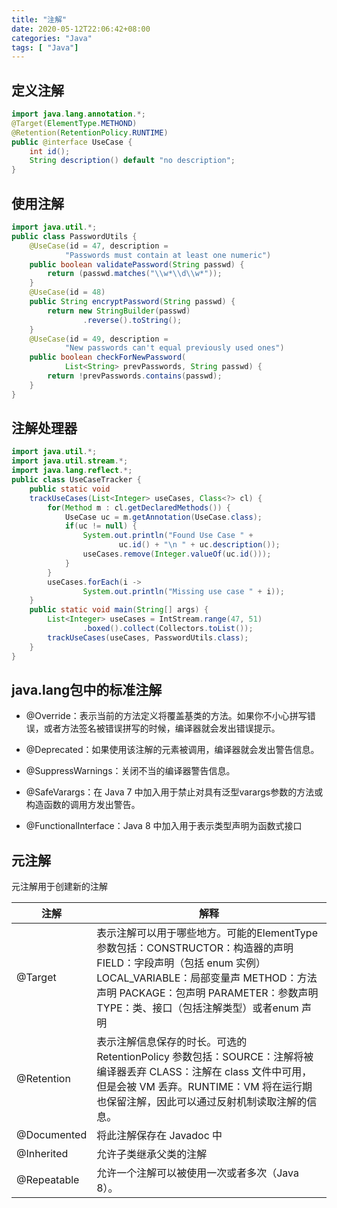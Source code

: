 ```yaml
---
title: "注解"
date: 2020-05-12T22:06:42+08:00
categories: "Java"
tags: [ "Java"]
---
```


## 定义注解

```java
import java.lang.annotation.*;
@Target(ElementType.METHOND)
@Retention(RetentionPolicy.RUNTIME)
public @interface UseCase {
    int id();
    String description() default "no description";
}
```

## 使用注解

```java
import java.util.*;
public class PasswordUtils {
    @UseCase(id = 47, description =
            "Passwords must contain at least one numeric")
    public boolean validatePassword(String passwd) {
        return (passwd.matches("\\w*\\d\\w*"));
    }
    @UseCase(id = 48)
    public String encryptPassword(String passwd) {
        return new StringBuilder(passwd)
                .reverse().toString();
    }
    @UseCase(id = 49, description =
            "New passwords can't equal previously used ones")
    public boolean checkForNewPassword(
            List<String> prevPasswords, String passwd) {
        return !prevPasswords.contains(passwd);
    }
}
```

## 注解处理器

```java
import java.util.*;
import java.util.stream.*;
import java.lang.reflect.*;
public class UseCaseTracker {
    public static void
    trackUseCases(List<Integer> useCases, Class<?> cl) {
        for(Method m : cl.getDeclaredMethods()) {
            UseCase uc = m.getAnnotation(UseCase.class);
            if(uc != null) {
                System.out.println("Found Use Case " +
                        uc.id() + "\n " + uc.description());
                useCases.remove(Integer.valueOf(uc.id()));
            }
        }
        useCases.forEach(i ->
                System.out.println("Missing use case " + i));
    }
    public static void main(String[] args) {
        List<Integer> useCases = IntStream.range(47, 51)
                .boxed().collect(Collectors.toList());
        trackUseCases(useCases, PasswordUtils.class);
    }
}
```

## java.lang包中的标准注解

- @Override：表示当前的方法定义将覆盖基类的方法。如果你不小心拼写错误，或者方法签名被错误拼写的时候，编译器就会发出错误提示。

- @Deprecated：如果使用该注解的元素被调用，编译器就会发出警告信息。

- @SuppressWarnings：关闭不当的编译器警告信息。

- @SafeVarargs：在 Java 7 中加入用于禁止对具有泛型varargs参数的方法或构造函数的调用方发出警告。

- @FunctionalInterface：Java 8 中加入用于表示类型声明为函数式接口

## 元注解

元注解用于创建新的注解

注解|解释
-|-
@Target|表示注解可以用于哪些地方。可能的ElementType参数包括：CONSTRUCTOR：构造器的声明 FIELD：字段声明（包括 enum 实例）LOCAL_VARIABLE：局部变量声 METHOD：方法声明 PACKAGE：包声明 PARAMETER：参数声明 TYPE：类、接口（包括注解类型）或者enum 声明
@Retention|表示注解信息保存的时长。可选的 RetentionPolicy 参数包括：SOURCE：注解将被编译器丢弃 CLASS：注解在 class 文件中可用，但是会被 VM 丢弃。RUNTIME：VM 将在运行期也保留注解，因此可以通过反射机制读取注解的信息。
@Documented|将此注解保存在 Javadoc 中
@Inherited|允许子类继承父类的注解
@Repeatable|允许一个注解可以被使用一次或者多次（Java 8）。
